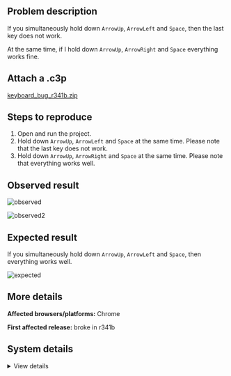 ## Problem description

If you simultaneously hold down `ArrowUp`, `ArrowLeft` and `Space`, then the last key does not work.

At the same time, if I hold down `ArrowUp`, `ArrowRight` and `Space` everything works fine.

## Attach a .c3p

[keyboard_bug_r341b.zip](https://github.com/WilsonPercival/WilsonPercival/files/11470751/keyboard_bug_r341b.zip)

## Steps to reproduce

1. Open and run the project.
2. Hold down `ArrowUp`, `ArrowLeft` and `Space` at the same time. Please note that the last key does not work.
3. Hold down `ArrowUp`, `ArrowRight` and `Space` at the same time. Please note that everything works well.

## Observed result

![observed](https://github.com/WilsonPercival/WilsonPercival/assets/91274932/8d0ea932-f55c-41d2-b1a5-7b4640bade49)

![observed2](https://github.com/WilsonPercival/WilsonPercival/assets/91274932/ea62d894-7f55-45b5-a88d-54f20656bceb)

## Expected result

If you simultaneously hold down `ArrowUp`, `ArrowLeft` and `Space`, then everything works well.

![expected](https://github.com/WilsonPercival/WilsonPercival/assets/91274932/5bb2efa3-7d0a-4312-8f10-1bd9d92aa8ef)

## More details



**Affected browsers/platforms:** Chrome

**First affected release:** broke in r341b

## System details

<details><summary>View details</summary>

Platform information
Product: Construct 3 r341 (beta)
Browser: Chrome 109.0.5414.120
Browser engine: Chromium
Context: browser
Operating system: Windows NT 0.1.0
Device type: desktop
Device pixel ratio: 1
Logical CPU cores: 2
Approx. device memory: 4 GB
User agent: Mozilla/5.0 (Windows NT 10.0; Win64; x64) AppleWebKit/537.36 (KHTML, like Gecko) Chrome/109.0.0.0 Safari/537.36
Language setting: en-US

Local storage
Storage quota (approx): 59 gb
Storage usage (approx): 649 mb (1.1%)
Persistant storage: No

Browser support notes
This list contains missing features that are not required, but could improve performance or user experience if supported.

UI effects are disabled in settings.
WebGL indicates a major performance caveat. It is probably using software rendering.
WebGL information
Version string: WebGL 2.0 (OpenGL ES 3.0 Chromium)
Numeric version: 2
Supports NPOT textures: yes
Supports GPU profiling: no
Supports highp precision: yes
Vendor: Google Inc. (Google)
Renderer: ANGLE (Google, Vulkan 1.3.0 (SwiftShader Device (Subzero) (0x0000C0DE)), SwiftShader driver)
Major performance caveat: yes
Maximum texture size: 8192
Point size range: 1 to 1023
Extensions:

EXT_color_buffer_float
EXT_color_buffer_half_float
EXT_float_blend
EXT_texture_compression_bptc
EXT_texture_compression_rgtc
EXT_texture_filter_anisotropic
OES_draw_buffers_indexed
OES_texture_float_linear
WEBGL_compressed_texture_astc
WEBGL_compressed_texture_etc
WEBGL_compressed_texture_etc1
WEBGL_compressed_texture_s3tc
WEBGL_compressed_texture_s3tc_srgb
WEBGL_debug_renderer_info
WEBGL_lose_context
WEBGL_multi_draw
OVR_multiview2
Audio information
System sample rate: 48000 Hz
Output channels: 2
Output interpretation: speakers
Supported decode formats:

WebM Opus (audio/webm; codecs=opus)
Ogg Opus (audio/ogg; codecs=opus)
WebM Vorbis (audio/webm; codecs=vorbis)
Ogg Vorbis (audio/ogg; codecs=vorbis)
MPEG-4 AAC (audio/mp4; codecs=mp4a.40.5)
MP3 (audio/mpeg)
FLAC (audio/flac)
PCM WAV (audio/wav; codecs=1)
Supported encode formats:

WebM Opus (audio/webm; codecs=opus)
Video information
Supported decode formats:

WebM AV1 (video/webm; codecs=av01.0.00M.08)
MP4 AV1 (video/mp4; codecs=av01.0.00M.08)
WebM VP9 (video/webm; codecs=vp9)
WebM VP8 (video/webm; codecs=vp8)
Ogg Theora (video/ogg; codecs=theora)
H.264 (video/mp4; codecs=avc1.42E01E)
Supported encode formats:

WebM VP9 (video/webm; codecs=vp9)
WebM VP8 (video/webm; codecs=vp8)

</details>
